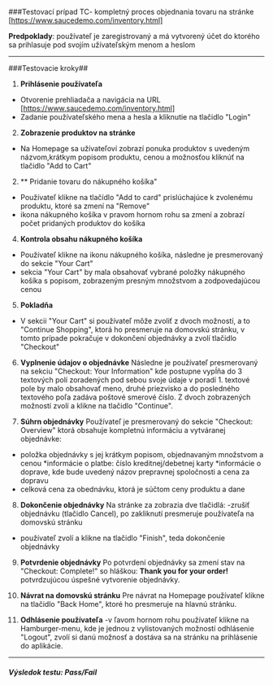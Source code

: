 

###Testovací prípad TC- kompletný proces objednania tovaru na stránke [https://www.saucedemo.com/inventory.html]

**Predpoklady**: používateľ je zaregistrovaný a má vytvorený účet do ktorého sa prihlasuje pod svojím užívateľským menom a heslom

---

###Testovacie kroky##

1. **Prihlásenie používateľa**
- Otvorenie prehliadača a navigácia  na URL [https://www.saucedemo.com/inventory.html]
- Zadanie používateľského mena a hesla a kliknutie na tlačidlo "Login"


2. **Zobrazenie produktov na stránke**
- Na Homepage sa užívateľoví zobrazí ponuka produktov s uvedeným názvom,krátkym popisom produktu, cenou a možnosťou kliknúť na  tlačidlo "Add to Cart"

2. ** Pridanie tovaru do nákupného košíka"
- Používateľ klikne na tlačídlo "Add to card" prislúchajúce k zvolenému produktu, ktoré sa zmení na  "Remove"
- ikona nákupného košíka v pravom hornom rohu sa zmení a zobrazí počet pridaných produktov do košíka

4. **Kontrola obsahu nákupného košíka**
- Používateľ klikne na ikonu nákupného košíka, následne je presmerovaný do sekcie "Your Cart"
- sekcia "Your Cart" by mala obsahovať vybrané položky nákupného košíka s popisom, zobrazeným presným množstvom a zodpovedajúcou cenou

5. **Pokladňa**
- V sekcii "Your Cart" si používateľ môže zvoliť z dvoch možností, a to "Continue Shopping", ktorá ho presmeruje na domovskú stránku, v tomto prípade pokračuje v dokončení objednávky a  zvolí tlačidlo "Checkout"

6. **Vyplnenie údajov o objednávke**
Následne je používateľ presmerovaný na sekciu "Checkout: Your Information" kde postupne vypĺňa do 3 textových polí zoradených pod sebou svoje údaje v poradí 1. textové pole by malo obsahovať meno, druhé priezvisko a do posledného textového poľa zadáva poštové smerové číslo. Z dvoch zobrazených možností zvolí a klikne na tlačidlo "Continue".

7. **Súhrn objednávky**
Používateľ je presmerovaný do sekcie "Checkout: Overview" ktorá obsahuje kompletnú informáciu a vytváranej objednávke:

* položka objednávky s jej krátkym popisom, objednavaným množstvom a cenou
*informácie o platbe: číslo kreditnej/debetnej karty
*informácie o doprave, kde bude uvedený názov prepravnej spoločnosti a cena za dopravu
* celková cena za obednávku, ktorá je súčtom ceny produktu a dane

8. **Dokončenie objednávky**
Na stránke za zobrazia  dve tlačidlá:
-zrušiť objednávku (tlačidlo Cancel), po zakliknutí presmeruje používateľa na domovskú stránku
- používateľ zvolí a klikne na tlačidlo "Finish", teda dokončenie objednávky

9. **Potvrdenie objednávky**
Po potvrdení objednávky sa zmení stav na "Checkout: Complete!" so hláškou: **Thank you for your order!** potvrdzujúcou úspešné vytvorenie objednávky.

10. **Návrat na domovskú stránku**
Pre návrat na Homepage používateľ klikne na tlačidlo "Back Home", ktoré ho presmeruje na hlavnú stránku.

11. **Odhlásenie používateľa**
-v ľavom hornom rohu používateľ klikne na Hamburger-menu, kde je jednou z vylistovaných možností odhlásenie "Logout", zvolí si danú možnosť a dostáva sa na stránku na prihlásenie do aplikácie.


---



##### Výsledok testu: Pass/Fail